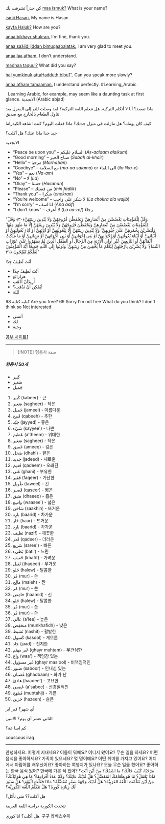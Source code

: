 كن حذراً
تشرفت بك
[maa ismuk?](https://www.transparent.com/learn-arabic/phrases.html#) What is your name?

[ismii Hasan.](https://www.transparent.com/learn-arabic/phrases.html#) My name is Hasan.

[kayfa Haluk?](https://www.transparent.com/learn-arabic/phrases.html#) How are you?

[anaa bikhayr shukran.](https://www.transparent.com/learn-arabic/phrases.html#) I'm fine, thank you.

[anaa saäiid jiddan bimuqaabalatak.](https://www.transparent.com/learn-arabic/phrases.html#) I am very glad to meet you.

[anaa laa afham.](https://www.transparent.com/learn-arabic/phrases.html#) I don't understand.

[madhaa taquul?](https://www.transparent.com/learn-arabic/phrases.html#) What did you say?

[hal yumkinuk attaHadduth bibuT'.](https://www.transparent.com/learn-arabic/phrases.html#) Can you speak more slowly?

[anaa afham tamaaman.](https://www.transparent.com/learn-arabic/phrases.html#) I understand perfectly.
#Learning_Arabic

  Learning Arabic, for example, may seem like a daunting task at first glance.
الابجدية (Arabic abjad)

ماذا تقصد؟
أنا لا أتكلم التركية.
هل تتعلم اللغة التركية؟
لقد وصلت للتو إلى المنزل بعد تناول الطعام بالخارج مع صديق.

كيف كان يومك؟
هل مازلت في منزل جدتك؟
ماذا فعلت اليوم؟
كنت اشاهد الكيدراما

جيد جدا
ماذا عنك؟
هل أكلت؟


الابجدية

- “Peace be upon you” – السلام عليكم (_As-aalaam alaikum_)
- “Good morning” – صباح الخير (_Sabah al-khair_)
- “Hello” – مرحبا (_Marhaban_)
- “Goodbye” – مع السلامة (_ma-aa salama_) or الى اللقاء (_ila lika-e_)
- “Yes” – نعم (_Na-am_)
- “No” – لا (_La_)
- “Okay” – حسنا (_Hasanan_)
- “Please” – من فضلك (_min fadlik_)
- “Thank you” – شكرا (_chokran_)
- “You’re welcome” – لا شكر على واجب (_La chokra ala wajib_)
- “I’m sorry” – انا اسف (_Ana asif_)
- “I don’t know” – لا أعرف (_La aa-ref_)
رجاءً

 "وَقُلْ لِلْمُؤْمِنَاتِ يَغْضُضْنَ مِنْ أَبْصَارِهِنَّ وَيَحْفَظْنَ فُرُوجَهُنَّ وَلَا يُبْدِينَ زِينَتَهُنَّ﴿٣٠﴾ وَقُلْ لِلْمُؤْمِنَاتِ يَغْضُضْنَ مِنْ أَبْصَارِهِنَّ وَيَحْفَظْنَ فُرُوجَهُنَّ وَلَا يُبْدِينَ زِينَتَهُنَّ إِلَّا مَا ظَهَرَ مِنْهَا ۖ وَلْيَضْرِبْنَ بِخُمُرِهِنَّ عَلَىٰ جُيُوبِهِنَّ ۖ وَلَا يُبْدِينَ زِينَتَهُنَّ إِلَّا لِبُعُولَتِهِنَّ أَوْ آبَائِهِنَّ أَوْ آبَاءِ بُعُولَتِهِنَّ أَوْ أَبْنَائِهِنَّ أَوْ أَبْنَاءِ بُعُولَتِهِنَّ أَوْ إِخْوَانِهِنَّ أَوْ بَنِي إِخْوَانِهِنَّ أَوْ بَنِي أَخَوَاتِهِنَّ أَوْ نِسَائِهِنَّ أَوْ مَا مَلَكَتْ أَيْمَانُهُنَّ أَوِ التَّابِعِينَ غَيْرِ أُولِي الْإِرْبَةِ مِنَ الرِّجَالِ أَوِ الطِّفْلِ الَّذِينَ لَمْ يَظْهَرُوا عَلَىٰ عَوْرَاتِ النِّسَاءِ ۖ وَلَا يَضْرِبْنَ بِأَرْجُلِهِنَّ لِيُعْلَمَ مَا يُخْفِينَ مِنْ زِينَتِهِنَّ ۚ وَتُوبُوا إِلَى اللَّـهِ جَمِيعًا أَيُّهَ الْمُؤْمِنُونَ لَعَلَّكُمْ تُفْلِحُونَ ﴿٣١"


أنْتَ لَطِيفُ جِدًا

- أنْتَ لَطِيفُ جِدًا
- هزارائع
- أُرِيدُأنْ أذْهَب
- أيُمْكِن أنْ نَذْهَب؟
- لَيْلة

كتابه  كتابة
68 Are you free?
69 Sorry I'm not free
What do you think?
I don't think so
Not interested


- أتمنى
- لك
- وجبة


[공부 사이트1](https://www.lingohut.com/ko/v630601/%EC%95%84%EB%9E%8D%EC%96%B4-%EC%88%98%EC%97%85-%ED%98%95%EC%9A%A9%EC%82%AC)


---

> [!NOTE] 형용사
> صفة
##### 형용사 50개
- كَبير
- صَغير
- جَميل

1. كَبير (kabeer) - 큰
2. صَغير (sagheer) - 작은
3. جَميل (jameel) - 아름다운
4. قَبيح (qabeeh) - 추한
5. جَيّد (jayyed) - 좋은
6. سَيّء (sayyee') - 나쁜
7. عَظيم (a'theem) - 위대한
8. صَغير (sagheer) - 작은
9. عَميق (ameeq) - 깊은
10. ضَحل (dhahl) - 얕은
11. جَديد (jadeed) - 새로운
12. قَديم (qadeem) - 오래된
13. غَني (ghani) - 부유한
14. فَقير (faqeer) - 가난한
15. طَويل (taweel) - 긴
16. قَصير (qaseer) - 짧은
17. ضَيق (dhaeeq) - 좁은
18. واسِع (waasee') - 넓은
19. سَاخن (saakhin) - 뜨거운
20. بارِد (baarid) - 차가운
21. حَار (haar) - 뜨거운
22. بارِد (baarid) - 차가운
23. نَظيف (nazif) - 깨끗한
24. قَذر (qadeer) - 더러운
25. سَريع (saree') - 빠른
26. بَطيء (bati') - 느린
27. خَفيف (khafif) - 가벼운
28. ثَقيل (thaqeel) - 무거운
29. حَلو (halew) - 달콤한
30. مُر (mur) - 쓴
31. مالِح (maleh) - 짠
32. مُر (mur) - 쓴
33. حامِض (haamid) - 신
34. حَلو (halew) - 달콤한
35. مُر (mur) - 쓴
36. مُر (mur) - 쓴
37. عالي (a'lee) - 높은
38. منخفِض (munkhafidh) - 낮은
39. نَشيط (nashit) - 활발한
40. كَسول (kasool) - 게으른
41. جاد (jaad) - 진지한
42. غَير مهتَم (ghayr muhtam) - 무관심한
43. واع (waa') - 책임감 있는
44. غَير مسؤول (ghayr mas'ool) - 비책임적인
45. صَبور (saboor) - 인내심 있는
46. غَضبان (ghadbaan) - 화가 난
47. هادئ (haadee') - 고요한
48. عَصبي (a'sabee) - 신경질적인
49. مُبتَهج (mubtahij) - 기쁜
50. حَزين (hazeen) - 슬픈


أي شهر؟
فبر اير

الثاني عشر
أي يوم؟ 
الاثنين

كم اسا عة؟




couscous
iraq  

---

안녕하세요. 어떻게 지내세요?
이름이 뭐에요?
어디서 왔어요?
무슨 일을 하세요?
어떤 음식을 좋아하세요?
가족이 있으세요? 몇 명이에요?
어떤 취미를 가지고 있어요?
어디에서 아랍어를 배우셨어요?
좋아하는 여행지가 있나요?
오늘 무슨 일을 했어요?
좋아하는 한국 음식 있어?
한국에 가본 적 있어?
مَرْحَبًا، كَيْفَ حَالُكَ؟
مَا اسْمُكَ؟
مِنْ أَيْنَ أَنْتَ؟
مَاذَا تَعْمَلُ؟
مَا هُوَ طَعَامُكَ المُفَضَّلُ؟
هَلْ لَدَيْكَ عَائِلَةٌ؟ وَكَمْ عَدَدُ أَفْرَادِهَا؟
مَا هِيَ هُوَايَاتُكَ؟
مِنْ أَيْنَ تَعَلَّمْتَ اللُّغَةَ العَرَبِيَّةَ؟
هَلْ لَدَيْكَ وَجْهَةٌ سَفَرٍ مُفَضَّلَةٌ؟
مَاذَا فَعَلْتَ الْيَوْمَ؟
هَلْ سَبَق لَكَ زِيَارَة كُورِيَا؟
هَلْ تَتَكَلَّمُ اللُّغَة الكُورِيَّة؟


هل أكلت؟؟
متى تأكل؟


تتحدث الكورية
دراسة اللغة العربية

هل أكلت؟
انا كوري.
구구 라베스수이